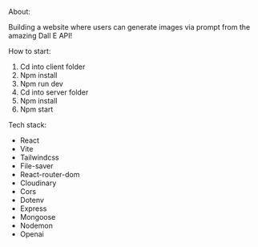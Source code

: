 About:

Building a website where users can generate images via prompt from the amazing Dall E API!

How to start:

1. Cd into client folder
2. Npm install
3. Npm run dev
4. Cd into server folder
5. Npm install
6. Npm start


Tech stack:

* React
* Vite
* Tailwindcss
* File-saver
* React-router-dom
* Cloudinary
* Cors
* Dotenv
* Express
* Mongoose
* Nodemon
* Openai

